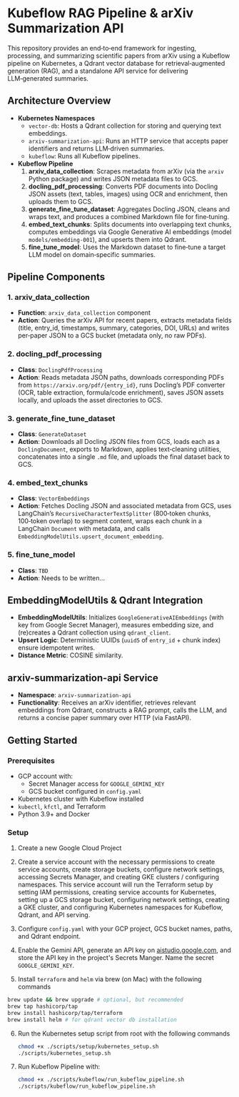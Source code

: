 # Kubeflow RAG Pipeline & arXiv Summarization API

This repository provides an end‑to‑end framework for ingesting, processing, and summarizing scientific papers from arXiv using a Kubeflow pipeline on Kubernetes, a Qdrant vector database for retrieval‑augmented generation (RAG), and a standalone API service for delivering LLM‑generated summaries.

## Architecture Overview

- **Kubernetes Namespaces**  
  - `vector-db`: Hosts a Qdrant collection for storing and querying text embeddings.  
  - `arxiv-summarization-api`: Runs an HTTP service that accepts paper identifiers and returns LLM‑driven summaries.
  - `kubeflow`: Runs all Kubeflow pipelines.
- **Kubeflow Pipeline**  
  1. **arxiv_data_collection**: Scrapes metadata from arXiv (via the `arxiv` Python package) and writes JSON metadata files to GCS.  
  2. **docling_pdf_processing**: Converts PDF documents into Docling JSON assets (text, tables, images) using OCR and enrichment, then uploads them to GCS.  
  3. **generate_fine_tune_dataset**: Aggregates Docling JSON, cleans and wraps text, and produces a combined Markdown file for fine‑tuning.  
  4. **embed_text_chunks**: Splits documents into overlapping text chunks, computes embeddings via Google Generative AI embeddings (model `models/embedding-001`), and upserts them into Qdrant.  
  5. **fine_tune_model**: Uses the Markdown dataset to fine‑tune a target LLM model on domain‑specific summaries.

## Pipeline Components

### 1. arxiv_data_collection

- **Function**: `arxiv_data_collection` component
- **Action**: Queries the arXiv API for recent papers, extracts metadata fields (title, entry_id, timestamps, summary, categories, DOI, URLs) and writes per‑paper JSON to a GCS bucket (metadata only, no raw PDFs).

### 2. docling_pdf_processing

- **Class**: `DoclingPdfProcessing`
- **Action**: Reads metadata JSON paths, downloads corresponding PDFs from `https://arxiv.org/pdf/{entry_id}`, runs Docling’s PDF converter (OCR, table extraction, formula/code enrichment), saves JSON assets locally, and uploads the asset directories to GCS.

### 3. generate_fine_tune_dataset

- **Class**: `GenerateDataset`
- **Action**: Downloads all Docling JSON files from GCS, loads each as a `DoclingDocument`, exports to Markdown, applies text‑cleaning utilities, concatenates into a single `.md` file, and uploads the final dataset back to GCS.

### 4. embed_text_chunks

- **Class**: `VectorEmbeddings`
- **Action**: Fetches Docling JSON and associated metadata from GCS, uses LangChain’s `RecursiveCharacterTextSplitter` (800‑token chunks, 100‑token overlap) to segment content, wraps each chunk in a LangChain `Document` with metadata, and calls `EmbeddingModelUtils.upsert_document_embedding`.

### 5. fine_tune_model

- **Class**: `TBD`
- **Action**: Needs to be written...

## EmbeddingModelUtils & Qdrant Integration

- **EmbeddingModelUtils**: Initializes `GoogleGenerativeAIEmbeddings` (with key from Google Secret Manager), measures embedding size, and (re)creates a Qdrant collection using `qdrant_client`.  
- **Upsert Logic**: Deterministic UUIDs (`uuid5` of `entry_id` + chunk index) ensure idempotent writes.  
- **Distance Metric**: COSINE similarity.

## arxiv-summarization-api Service

- **Namespace**: `arxiv-summarization-api`  
- **Functionality**: Receives an arXiv identifier, retrieves relevant embeddings from Qdrant, constructs a RAG prompt, calls the LLM, and returns a concise paper summary over HTTP (via FastAPI).

## Getting Started

### Prerequisites

- GCP account with:
  - Secret Manager access for `GOOGLE_GEMINI_KEY`  
  - GCS bucket configured in `config.yaml`  
- Kubernetes cluster with Kubeflow installed  
- `kubectl`, `kfctl`, and Terraform  
- Python 3.9+ and Docker

### Setup

1. Create a new Google Cloud Project

2. Create a service account with the necessary permissions to create service accounts, create storage buckets, configure network settings, accessing Secrets Manager, and creating GKE clusters / configuring namespaces. This service account will run the Terraform setup by setting IAM permissions, creating service accounts for Kubernetes, setting up a GCS storage bucket, configuring network settings, creating a GKE cluster, and configuring Kubernetes namespaces for Kubeflow, Qdrant, and API serving.

3. Configure `config.yaml` with your GCP project, GCS bucket names, paths, and Qdrant endpoint.

4. Enable the Gemini API, generate an API key on [aistudio.google.com](https://aistudio.google.com/), and store the API key in the project's Secrets Manger. Name the secret `GOOGLE_GEMINI_KEY`.

5. Install `terraform` and `helm` via brew (on Mac) with the following commands

  ```bash
  brew update && brew upgrade # optional, but recommended
  brew tap hashicorp/tap
  brew install hashicorp/tap/terraform
  brew install helm # for qdrant vector db installation
  ```

6. Run the Kubernetes setup script from root with the following commands

   ```bash
   chmod +x ./scripts/setup/kubernetes_setup.sh
   ./scripts/kubernetes_setup.sh
   ```

7. Run Kubeflow Pipeline with:

   ```bash
   chmod +x ./scripts/kubeflow/run_kubeflow_pipeline.sh
   ./scripts/kubeflow/run_kubeflow_pipeline.sh
   ```
